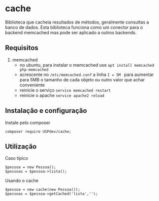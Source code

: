 # cache
Biblioteca que cacheia resultados de métodos, geralmente consultas a banco de dados. Esta biblioteca funciona como um conector para o backend memcached mas pode ser aplicado a outros backends.



## Requisitos

1. memcached
    * no ubuntu, para instalar o memcached use ```apt install memcached php-memcached```
    * acrescente no ```/etc/memcached.conf``` a linha ```I = 5M ``` para aumentar para 5MB o tamanho de cada objeto ou outro valor que achar conveniente
    * reinicie o serviço ``` service memcached restart ```
    * reinicie o apache ``` service apache2 reload ```

## Instalação e configuração

Instale pelo composer

    composer require USPdev/cache;


## Utilização

Caso típico

    $pessoa = new Pessoa();
    $pessoas = $pessoa->lista();

Usando o cache

    $pessoa = new cache(new Pessoa());
    $pessoas = $pessoa->getCached('lista','');
